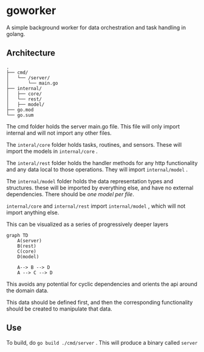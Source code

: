 # goworker
A simple background worker for data orchestration and task handling in golang.

## Architecture
```
.
├── cmd/
│   └── /server/
│       └── main.go
├── internal/
│   ├── core/
│   └── rest/
│   ├── model/
├── go.mod
└── go.sum
```

The cmd folder holds the server main.go file. This file will only import internal and will not import any other files.

The `interal/core` folder holds tasks, routines, and sensors. These will import the models in `internal/core` .

The `interal/rest` folder holds the handler methods for any http functionality and any data local to those operations. They will import `internal/model` .

The `internal/model` folder holds the data representation types and structures. these will be imported by everything else, and have no external dependencies. There should be *one model per file*.

`internal/core` and `internal/rest` import `internal/model` , which will not import anything else.

This can be visualized as a series of progressively deeper layers

```mermaid
graph TD
    A(server)
    B(rest)
    C(core)
    D(model)

    A--> B --> D
    A --> C --> D
```

This avoids any potential for cyclic dependencies and orients the api around the domain data.

This data should be defined first, and then the corresponding functionality should be created to manipulate that data.

## Use
To build, do `go build ./cmd/server` . This will produce a binary called `server`

